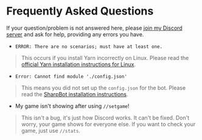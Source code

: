 # Frequently Asked Questions
If your question/problem is not answered here, please [join my Discord server](https://discord.io/rayzrdevofficial) and ask for help, providing any errors you have.

- `ERROR: There are no scenarios; must have at least one.`
> This occurs if you install Yarn incorrectly on Linux. Please read the [official Yarn installation instructions for Linux](http://yarnpkg.com/en/docs/install#linux-tab).

- `Error: Cannot find module './config.json'`
> This means you did not set up the `config.json` for the bot. Please read the [SharpBot installation instructions](https://github.com/Rayzr522/SharpBot#installing).

- My game isn't showing after using `//setgame`!
> This isn't a bug, it's just how Discord works. It can't be fixed. Don't worry, your game shows for everyone else. If you want to check your game, just use `//stats`.
